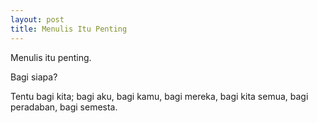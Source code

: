 ```yaml
---
layout: post
title: Menulis Itu Penting
---
```


Menulis itu penting.

Bagi siapa?

Tentu bagi kita; bagi aku, bagi kamu, bagi mereka, bagi kita semua, bagi peradaban, bagi semesta.

